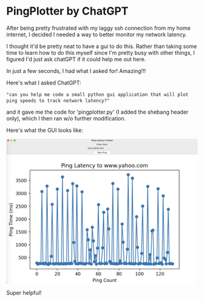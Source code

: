 # PingPlotter by ChatGPT

After being pretty frustrated with my laggy ssh connection from my home internet, I decided I needed a way to better monitor my network latency.

I thought it'd be pretty neat to have a gui to do this.  Rather than taking some time to learn how to do this myself since I'm pretty busy with other things, I figured I'd just ask chatGPT if it could help me out here.

In just a few seconds, I had what I asked for! Amazing!!!

Here's what I asked ChatGPT:

    "can you help me code a small python gui application that will plot ping speeds to track network latency?"

and it gave me the code for 'pingplotter.py' (I added the shebang header only), which I then ran w/o further modification.

Here's what the GUI looks like:

<img src="https://github.com/brianjohnhaas/PingplotterByChatgpt/blob/main/pingplotter_gui.png" />

Super helpful!

